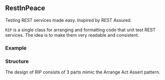 ## RestInPeace
Testing REST services made easy. Inspired by REST Assured.

`RIP` is a single class for arranging and formatting code that unit test REST services. The idea is to make them very readable and consistent.

### Example

### Structure
The design of RIP consists of 3 parts mimic the Arrange Act Assert pattern.
